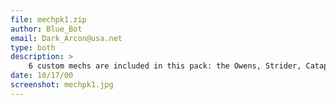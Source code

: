 ```yaml
---
file: mechpk1.zip
author: Blue_Bot
email: Dark_Arcon@usa.net
type: both
description: >
    6 custom mechs are included in this pack: the Owens, Strider, Catapult, Vulture, Cauldrenborn, and last be not least, the Timber Wolf.
date: 10/17/00
screenshot: mechpk1.jpg
---
```

